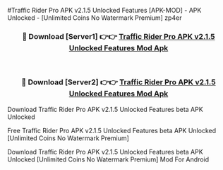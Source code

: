 #Traffic Rider Pro APK v2.1.5 Unlocked Features [APK-MOD] - APK Unlocked - [Unlimited Coins No Watermark Premium] zp4er



<div align="center">

<h3>🔴 Download [Server1] 👉👉 <a href="https://momento.my/?title=Traffic_Rider_Pro_APK_v2.1.5_Unlocked_Features">Traffic Rider Pro APK v2.1.5 Unlocked Features Mod Apk</a></h3><br>

<h3>🔴 Download [Server2] 👉👉 <a href="https://momento.my/?title=Traffic_Rider_Pro_APK_v2.1.5_Unlocked_Features">Traffic Rider Pro APK v2.1.5 Unlocked Features Mod Apk</a></h3>
</div>



Download Traffic Rider Pro APK v2.1.5 Unlocked Features beta APK Unlocked

Free Traffic Rider Pro APK v2.1.5 Unlocked Features beta APK Unlocked [Unlimited Coins No Watermark Premium]

Download Traffic Rider Pro APK v2.1.5 Unlocked Features beta APK Unlocked [Unlimited Coins No Watermark Premium] Mod For Android
